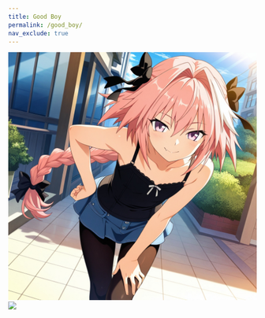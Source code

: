 ```yaml
---
title: Good Boy
permalink: /good_boy/
nav_exclude: true
---
```


![Astolfo](assets/images/astolfo.jpg)
![](../../assets/images/astolfo.jpg)